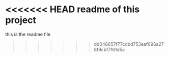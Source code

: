 <<<<<<< HEAD
readme of this project
=======
this is the readme file
>>>>>>> dd048657f77cdbd753eaf696a278f9cbf7f61d5a
